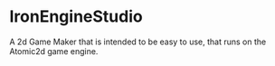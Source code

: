 # IronEngineStudio
A 2d Game Maker that is intended to be easy to use, that runs on the Atomic2d game engine.
